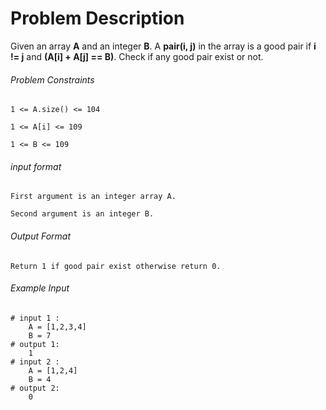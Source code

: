 # Problem Description

Given an array **A** and an integer **B**. A **pair(i, j)** in the array is a good pair if **i != j** and **(A[i] + A[j] == B)**. Check if any good pair exist or not.

###### Problem Constraints

```
1 <= A.size() <= 104

1 <= A[i] <= 109

1 <= B <= 109
```

###### input format

``` 
First argument is an integer array A.

Second argument is an integer B.
```

###### Output Format

```
Return 1 if good pair exist otherwise return 0.
```

###### Example Input

```
# input 1 : 
    A = [1,2,3,4]
    B = 7
# output 1: 
    1 
# input 2 : 
    A = [1,2,4]
    B = 4
# output 2: 
    0
```
